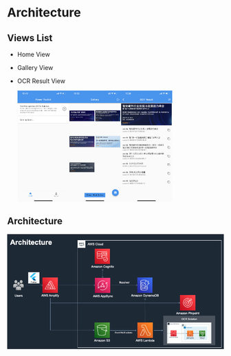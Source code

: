 <!--
SPDX-FileCopyrightText: 2022 Jinsong, Zhu <jasonzjs@amazon.com>

SPDX-License-Identifier: MIT-0
-->

# Architecture

## Views List

* Home View
* Gallery View
* OCR Result View

  <img src="./doc/resources/4.2.1Home.png" alt="4.2.1Home" width="25%" /><img src="./doc/resources/4.2.2OCR Gallery.png" alt="4.2.2OCR Gallery" width="25%" /><img src="./doc/resources/4.2.3OCR Result.png" alt="4.2.3OCR Result" width="25%" />

## Architecture

![4.1Architecture](./resources/4.1Architecture.png)

